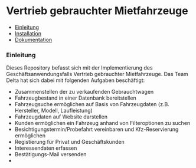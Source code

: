 # Vertrieb gebrauchter Mietfahrzeuge

 * [Einleitung](#einleitung)
 * [Installation](#installation)
 * [Dokumentation](#dokumentation)

### Einleitung

Dieses Repository befasst sich mit der Implementierung des Geschäftsanwendungsfalls Vertrieb gebrauchter Mietfahrzeuge. Das Team Delta hat sich dabei mit folgenden Aufgaben beschäftigt:

- Zusammenstellen der zu verkaufenden Gebrauchtwagen 
- Fahrzeugbestand in einer Datenbank bereitstellen
- Fahrzeugsuche ermöglichen auf Basis von Fahrzeugdaten (z.B. Hersteller, Modell, Laufleistung)
- Fahrzeugdaten auf Website darstellen 
- Kunden ermöglichen ein Fahrzeug anhand von Filteroptionen zu suchen
- Besichtigungstermin/Probefahrt vereinbaren und Kfz-Reservierung ermöglichen
- Registierung für Privat und Geschäftskunden
- Interessendaten erfassen
- Bestätigungs-Mail versenden
- 
